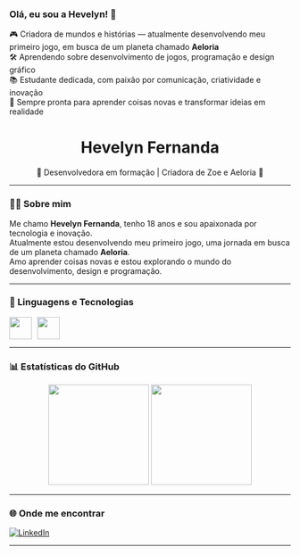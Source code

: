 ### Olá, eu sou a Hevelyn! 👋

🎮 Criadora de mundos e histórias — atualmente desenvolvendo meu primeiro jogo, em busca de um planeta chamado **Aeloria**  
🛠️ Aprendendo sobre desenvolvimento de jogos, programação e design gráfico  
📚 Estudante dedicada, com paixão por comunicação, criatividade e inovação  
🚀 Sempre pronta para aprender coisas novas e transformar ideias em realidade

<h1 align="center">Hevelyn Fernanda</h1>
<p align="center">🌌 Desenvolvedora em formação | Criadora de Zoe e Aeloria 🚀</p>

---

### 👩‍💻 Sobre mim

Me chamo **Hevelyn Fernanda**, tenho 18 anos e sou apaixonada por tecnologia e inovação.  
Atualmente estou desenvolvendo meu primeiro jogo, uma jornada em busca de um planeta chamado **Aeloria**.  
Amo aprender coisas novas e estou explorando o mundo do desenvolvimento, design e programação.

---

### 🧠 Linguagens e Tecnologias

<div style="display: flex; gap: 10px;">
<img src="https://cdn.jsdelivr.net/gh/devicons/devicon/icons/javascript/javascript-original.svg" width="40"/>
<img src="https://cdn.jsdelivr.net/gh/devicons/devicon/icons/html5/html5-original.svg" width="40"/>
</div>

---

### 📊 Estatísticas do GitHub

<p align="center">
  <img height="180em" src="https://github-readme-stats.vercel.app/api?username=6hevelyn&show_icons=true&theme=dark&include_all_commits=true&count_private=true"/>
  <img height="180em" src="https://github-readme-stats.vercel.app/api/top-langs/?username=6hevelyn&layout=compact&langs_count=7&theme=dark"/>
</p>

---


### 🌐 Onde me encontrar

[![LinkedIn](https://img.shields.io/badge/-LinkedIn-blue?style=flat-square&logo=linkedin&logoColor=white)](https://www.linkedin.com/in/hevelyn-fernanda-20562331a)

---
